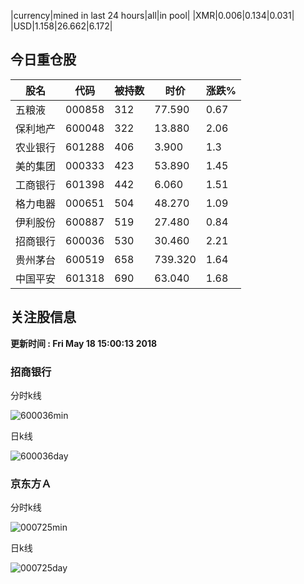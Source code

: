 |currency|mined in last 24 hours|all|in pool|
|XMR|0.006|0.134|0.031|
|USD|1.158|26.662|6.172|

## 今日重仓股 

|股名|代码|被持数|时价|涨跌%|
|---|---|---|---|---|
|五粮液|000858|312|77.590|0.67|
|保利地产|600048|322|13.880|2.06|
|农业银行|601288|406|3.900|1.3|
|美的集团|000333|423|53.890|1.45|
|工商银行|601398|442|6.060|1.51|
|格力电器|000651|504|48.270|1.09|
|伊利股份|600887|519|27.480|0.84|
|招商银行|600036|530|30.460|2.21|
|贵州茅台|600519|658|739.320|1.64|
|中国平安|601318|690|63.040|1.68|

## 关注股信息
**更新时间 : Fri May 18 15:00:13 2018**
### 招商银行 
分时k线

![600036min](http://image.sinajs.cn/newchart/min/n/sh600036.gif)

日k线

![600036day](http://image.sinajs.cn/newchart/daily/n/sh600036.gif)

### 京东方Ａ 
分时k线

![000725min](http://image.sinajs.cn/newchart/min/n/sz000725.gif)

日k线

![000725day](http://image.sinajs.cn/newchart/daily/n/sz000725.gif)
